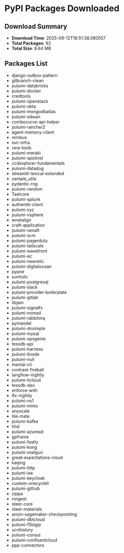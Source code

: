# PyPI Packages Downloaded

## Download Summary
- **Download Time**: 2025-09-12T18:51:38.080557
- **Total Packages**: 92
- **Total Size**: 8.64 MB

## Packages List
- django-outbox-pattern
- gitbranch-clean
- pulumi-databricks
- pulumi-docker
- credtools
- pulumi-openstack
- pulumi-okta
- pulumi-mongodbatlas
- pulumi-sdwan
- combocurve-api-helper
- pulumi-rancher2
- agent-memory-client
- rembus
- svc-infra
- rara-tools
- pulumi-meraki
- pulumi-spotinst
- ccdexplorer-fundamentals
- pulumi-datadog
- streamlit-lexical-extended
- zampie_utils
- pydantic-rng
- pulumi-random
- Taelcore
- pulumi-splunk
- authentik-client
- pulumi-xyz
- pulumi-vsphere
- wnetalign
- craft-application
- pulumi-venafi
- pulumi-scm
- pulumi-pagerduty
- pulumi-tailscale
- pulumi-wavefront
- pulumi-ec
- pulumi-newrelic
- pulumi-digitalocean
- pypne
- sunholo
- pulumi-postgresql
- pulumi-slack
- pulumi-provider-boilerplate
- pulumi-gitlab
- libjam
- pulumi-signalfx
- pulumi-nomad
- pulumi-rabbitmq
- pymandel
- pulumi-dnsimple
- pulumi-mysql
- pulumi-opsgenie
- tessdb-api
- pulumi-harness
- pulumi-linode
- pulumi-null
- mentai-cli
- contrast-fireball
- langflow-nightly
- pulumi-hcloud
- tessdb-dao
- enforce-with
- lfx-nightly
- pulumi-ns1
- pulumi-minio
- anyscale
- tile-mate
- pulumi-kafka
- hhd
- pulumi-azuread
- gpframe
- pulumi-fastly
- pulumi-kong
- pulumi-mailgun
- great-expectations-cloud
- kaqing
- pulumi-http
- pulumi-ise
- pulumi-keycloak
- custom-onecyclelr
- pulumi-github
- zippa
- inngest
- steer-core
- steer-materials
- amzn-sagemaker-checkpointing
- pulumi-dbtcloud
- pulumi-f5bigip
- ucnhistory
- pulumi-consul
- pulumi-confluentcloud
- ppp-connectors
